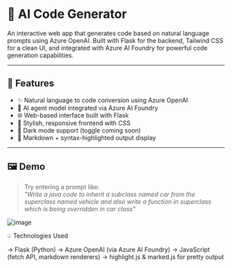 # 🤖 AI Code Generator

An interactive web app that generates code based on natural language prompts using Azure OpenAI. Built with Flask for the backend, Tailwind CSS for a clean UI, and integrated with Azure AI Foundry for powerful code generation capabilities.

---

## 🚀 Features

- ✨ Natural language to code conversion using Azure OpenAI
- 🧠 AI agent model integrated via Azure AI Foundry
- 🌐 Web-based interface built with Flask
- 🎨 Stylish, responsive frontend with CSS
- 🌙 Dark mode support (toggle coming soon)
- 📄 Markdown + syntax-highlighted output display

---

## 🖼️ Demo

> Try entering a prompt like:  
> _"Write a java code to inherit a subclass named car from the superclass named vehicle and also write a function in superclass which is being overridden in car class"_

![image](https://github.com/user-attachments/assets/2dcd6df9-7392-4a02-8593-8331183c3f3c)

💡 Technologies Used

-> Flask (Python)
-> Azure OpenAI (via Azure AI Foundry)
-> JavaScript (fetch API, markdown renderers)
-> highlight.js & marked.js for pretty output

